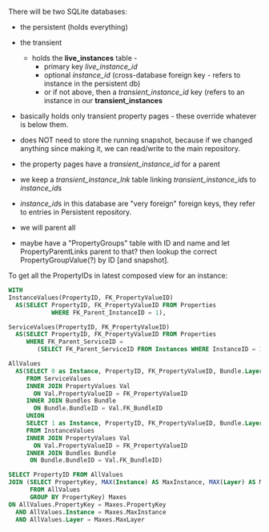 There will be two SQLite databases:

- the persistent (holds everything)
- the transient
  - holds the **live_instances** table -
    - primary key *live_instance_id*
    - optional *instance_id* (cross-database foreign key - refers to
        instance in the persistent db)
    - or if not above, then a *transient_instance_id* key (refers to an
        instance in our **transient_instances**

- basically holds only transient property pages - these override whatever is
   below them. 
- does NOT need to store the running snapshot, because if we changed anything
   since making it, we can read/write to the main repository. 
- the property pages have a *transient_instance_id* for a parent
- we keep a *transient_instance_lnk* table linking *transient_instance_id*s
   to *instance_id*s
- *instance_id*s in this database are "very foreign" foreign keys, they refer
   to entries in Persistent repository.

- we will parent all 

- maybe have a "PropertyGroups" table with ID and name and let PropertyParentLinks
parent to that? then lookup the correct PropertyGroupValue(?) by ID [and snapshot].

To get all the PropertyIDs in latest composed view for an instance:
```SQL
WITH
InstanceValues(PropertyID, FK_PropertyValueID)
  AS(SELECT PropertyID, FK_PropertyValueID FROM Properties
			WHERE FK_Parent_InstanceID = 1),

ServiceValues(PropertyID, FK_PropertyValueID)
  AS(SELECT PropertyID, FK_PropertyValueID FROM Properties
	 WHERE FK_Parent_ServiceID = 
		(SELECT FK_Parent_ServiceID FROM Instances WHERE InstanceID = 1)),

AllValues
  AS(SELECT 0 as Instance, PropertyID, FK_PropertyValueID, Bundle.Layer, Val.PropertyKey, Val.StringValue
	 FROM ServiceValues
	 INNER JOIN PropertyValues Val
	   ON Val.PropertyValueID = FK_PropertyValueID
	 INNER JOIN Bundles Bundle
	   ON Bundle.BundleID = Val.FK_BundleID
	 UNION
	 SELECT 1 as Instance, PropertyID, FK_PropertyValueID, Bundle.Layer, Val.PropertyKey, Val.StringValue 
	 FROM InstanceValues
	 INNER JOIN PropertyValues Val
	   ON Val.PropertyValueID = FK_PropertyValueID
	 INNER JOIN Bundles Bundle
	  ON Bundle.BundleID = Val.FK_BundleID)

SELECT PropertyID FROM AllValues
JOIN (SELECT PropertyKey, MAX(Instance) AS MaxInstance, MAX(Layer) AS MaxLayer 
	  FROM AllValues
	  GROUP BY PropertyKey) Maxes
ON AllValues.PropertyKey = Maxes.PropertyKey
  AND AllValues.Instance = Maxes.MaxInstance
  AND AllValues.Layer = Maxes.MaxLayer
```